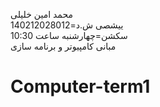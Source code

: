  محمد امین خلیلی<br>                                       ییشصی
ش.د=140212028012<br>
سکشن=چهارشنبه ساعت 10:30<br>
مبانی کامپیوتر و برنامه سازی
# Computer-term1
